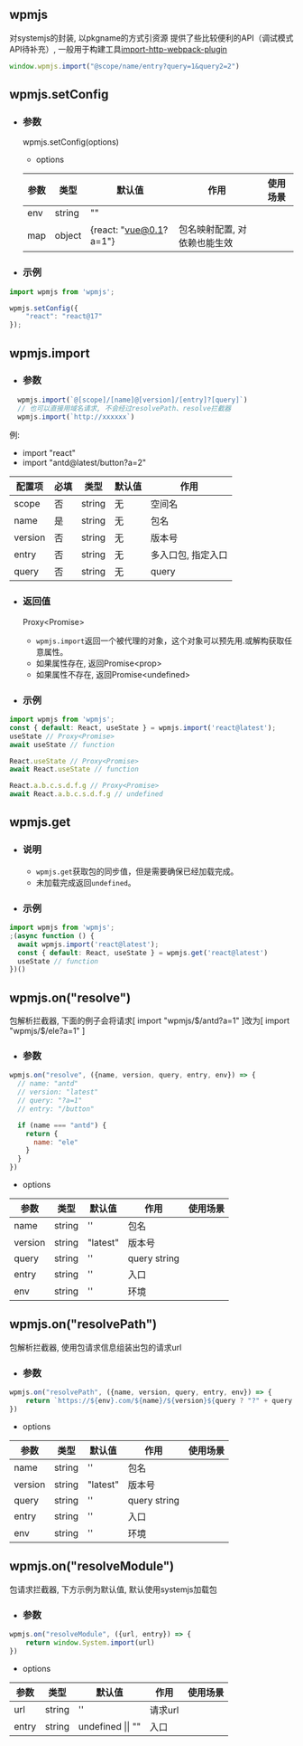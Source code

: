 ## wpmjs
对systemjs的封装, 以pkgname的方式引资源 提供了些比较便利的API（调试模式API待补充）, 一般用于构建工具[import-http-webpack-plugin](https://https://www.npmjs.com/package/import-http-webpack-plugin)
``` js
window.wpmjs.import("@scope/name/entry?query=1&query2=2")
```

<!--|  dev | boolean  | false | 是否是开发模式 | 目前一般由插件自动开启, 用于开发模式热更新 |-->

## wpmjs.setConfig
+ ### 参数
  wpmjs.setConfig(options)
  * options

  |  参数   | 类型 | 默认值  | 作用  | 使用场景 |
  |  ----  | ----  |----  | ----  | ---- |
  |  env | string  | "" |  |  |
  |  map | object  | {react: "vue@0.1?a=1"} | 包名映射配置, 对依赖也能生效 |  |


+ ### 示例
```js
import wpmjs from 'wpmjs';

wpmjs.setConfig({
    "react": "react@17"
});

```

## wpmjs.import
+ ### 参数
``` js
  wpmjs.import(`@[scope]/[name]@[version]/[entry]?[query]`)
  // 也可以直接用域名请求, 不会经过resolvePath、resolve拦截器
  wpmjs.import(`http://xxxxxx`)
```
  例: 
  * import "react"
  * import "antd@latest/button?a=2"

| 配置项          | 必填  | 类型     | 默认值   | 作用               |
|----------------|------|---------|---------|------------------|
| scope    | 否    | string  | 无     | 空间名               |
| name    | 是    | string  | 无     | 包名               |
| version      | 否    | string | 无 | 版本号 |
| entry      | 否    | string | 无 | 多入口包, 指定入口 |
| query      | 否    | string | 无 | query |

+ ### 返回值
  Proxy\<Promise\>
  * `wpmjs.import`返回一个被代理的对象，这个对象可以预先用.或解构获取任意属性。
  * 如果属性存在, 返回Promise\<prop\>
  * 如果属性不存在, 返回Promise\<undefined\>


+ ### 示例
``` jsx
import wpmjs from 'wpmjs';
const { default: React, useState } = wpmjs.import('react@latest');
useState // Proxy<Promise>
await useState // function

React.useState // Proxy<Promise>
await React.useState // function

React.a.b.c.s.d.f.g // Proxy<Promise>
await React.a.b.c.s.d.f.g // undefined
```

## wpmjs.get
+ ### 说明
  * `wpmjs.get`获取包的同步值，但是需要确保已经加载完成。
  * 未加载完成返回`undefined`。
+ ### 示例
``` jsx
import wpmjs from 'wpmjs';
;(async function () {
  await wpmjs.import('react@latest');
  const { default: React, useState } = wpmjs.get('react@latest')
  useState // function
})()
```

## wpmjs.on("resolve")
包解析拦截器, 下面的例子会将请求[  import "wpmjs/$/antd?a=1"  ]改为[  import "wpmjs/$/ele?a=1"  ]
+ ### 参数
```js
wpmjs.on("resolve", ({name, version, query, entry, env}) => {
  // name: "antd"
  // version: "latest"
  // query: "?a=1"
  // entry: "/button"

  if (name === "antd") {
    return {
      name: "ele"
    }
  }
})
```
  * options

  |  参数   | 类型 | 默认值  | 作用  | 使用场景 |
  |  ----  | ----  |----  | ----  | ---- |
  |  name | string  | '' | 包名 |  |
  |  version | string  | "latest" | 版本号 |  |
  |  query | string  | '' | query string |
  |  entry | string  | '' | 入口 |
  |  env | string  | '' | 环境 |


## wpmjs.on("resolvePath")
包解析拦截器, 使用包请求信息组装出包的请求url
+ ### 参数
```js
wpmjs.on("resolvePath", ({name, version, query, entry, env}) => {
    return `https://${env}.com/${name}/${version}${query ? "?" + query : ""}`
})
```
  * options

  |  参数   | 类型 | 默认值  | 作用  | 使用场景 |
  |  ----  | ----  |----  | ----  | ---- |
  |  name | string  | '' | 包名 |  |
  |  version | string  | "latest" | 版本号 |  |
  |  query | string  | '' | query string |
  |  entry | string  | '' | 入口 |
  |  env | string  | '' | 环境 |
  
  
## wpmjs.on("resolveModule")
包请求拦截器, 下方示例为默认值, 默认使用systemjs加载包
+ ### 参数
```js
wpmjs.on("resolveModule", ({url, entry}) => {
    return window.System.import(url)
})
```
  * options

  |  参数   | 类型 | 默认值  | 作用  | 使用场景 |
  |  ----  | ----  |----  | ----  | ---- |
  |  url | string  | '' | 请求url |  |
  |  entry | string  | undefined \|\| "" | 入口 |  |